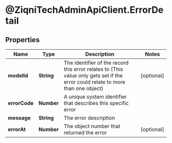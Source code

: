 # @ZiqniTechAdminApiClient.ErrorDetail

## Properties

Name | Type | Description | Notes
------------ | ------------- | ------------- | -------------
**modelId** | **String** | The identifier of the record this error relates to (This value only gets set if the error could relate to more than one object) | [optional] 
**errorCode** | **Number** | A unique system identifier that describes this specific error | 
**message** | **String** | The error description | 
**errorAt** | **Number** | The object number that returned the error | [optional] 


